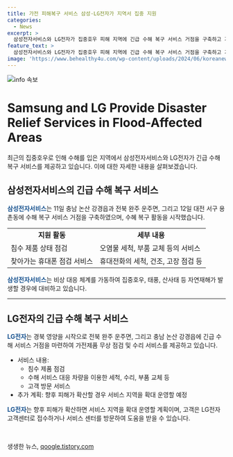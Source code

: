 ```yaml
---
title: 가전 피해복구 서비스 삼성·LG전자가 지역서 집중 지원
categories:
  - News
excerpt: >
  삼성전자서비스와 LG전자가 집중호우 피해 지역에 긴급 수해 복구 서비스 거점을 구축하고 가전제품 수리 서비스를 제공하고 있음. 삼성전자서비스는 수혜 지역에 거점을 구축하고 침수된 전자제품의 점검과 수해 복구를, LG전자는 긴급 서비스 거점을 마련하여 무상 점검 및 수리 서비스를 제공하고 있다. 두 기업은 고객 편의를 위해 휴대전화 점검 서비스도 제공하며, 향후 피해가 확대되면 서비스 지역을 확대할 계획이다.
feature_text: >
  삼성전자서비스와 LG전자가 집중호우 피해 지역에 긴급 수해 복구 서비스 거점을 구축하고 가전제품 수리 서비스를 제공하고 있음. 삼성전자서비스는 수혜 지역에 거점을 구축하고 침수된 전자제품의 점검과 수해 복구를, LG전자는 긴급 서비스 거점을 마련하여 무상 점검 및 수리 서비스를 제공하고 있다. 두 기업은 고객 편의를 위해 휴대전화 점검 서비스도 제공하며, 향후 피해가 확대되면 서비스 지역을 확대할 계획이다.
image: 'https://www.behealthy4u.com/wp-content/uploads/2024/06/koreanews.jpg'
---
```


<p><img src="https://www.behealthy4u.com/wp-content/uploads/2024/06/koreanews.jpg" alt="info 속보" /></p>

<h1>Samsung and LG Provide Disaster Relief Services in Flood-Affected Areas</h1>

<p data-ke-size="size16">최근의 집중호우로 인해 수해를 입은 지역에서 삼성전자서비스와 LG전자가 긴급 수해 복구 서비스를 제공하고 있습니다. 이에 대한 자세한 내용을 살펴보겠습니다.</p>

<h2 data-ke-size="size26">삼성전자서비스의 긴급 수해 복구 서비스</h2>

<p><b><span style="color: #1a5490;">삼성전자서비스</span></b>는 11일 충남 논산 강경읍과 전북 완주 운주면, 그리고 12일 대전 서구 용촌동에 수해 복구 서비스 거점을 구축하였으며, 수혜 복구 활동을 시작했습니다.</p>

<table>
  <tr>
    <td style="text-align: center; height: 17px;"><b>지원 활동</b></td>
    <td style="text-align: center; height: 17px;"><b>세부 내용</b></td>
  </tr>
  <tr>
    <td style="text-align: left; height: 17px;">침수 제품 상태 점검</td>
    <td style="text-align: left; height: 17px;">오염물 세척, 부품 교체 등의 서비스</td>
  </tr>
  <tr>
    <td style="text-align: left; height: 17px;">찾아가는 휴대폰 점검 서비스</td>
    <td style="text-align: left; height: 17px;">휴대전화의 세척, 건조, 고장 점검 등</td>
  </tr>
</table>

<p><b><span style="color: #1a5490;">삼성전자서비스</span></b>는 비상 대응 체계를 가동하여 집중호우, 태풍, 산사태 등 자연재해가 발생할 경우에 대비하고 있습니다.</p>

<hr>

<h2 data-ke-size="size26">LG전자의 긴급 수해 복구 서비스</h2>

<p><b><span style="color: #1a5490;">LG전자</span></b>는 경북 영양을 시작으로 전북 완주 운주면, 그리고 충남 논산 강경읍에 긴급 수해 서비스 거점을 마련하여 가전제품 무상 점검 및 수리 서비스를 제공하고 있습니다.</p>

<ul>
  <li>서비스 내용:
    <ul>
      <li>침수 제품 점검</li>
      <li>수해 서비스 대응 차량을 이용한 세척, 수리, 부품 교체 등</li>
      <li>고객 방문 서비스</li>
    </ul>
  </li>
  <li>추가 계획: 향후 피해가 확산할 경우 서비스 지역을 확대 운영할 예정</li>
</ul>

<p><b><span style="color: #1a5490;">LG전자</span></b>는 향후 피해가 확산하면 서비스 지역을 확대 운영할 계획이며, 고객은 LG전자 고객센터로 접수하거나 서비스 센터를 방문하여 도움을 받을 수 있습니다.</p>

<p data-ke-size="size16">&nbsp;</p>
생생한 뉴스, <a href="https://qoogle.tistory.com" rel="dofollow">qoogle.tistory.com</a>


